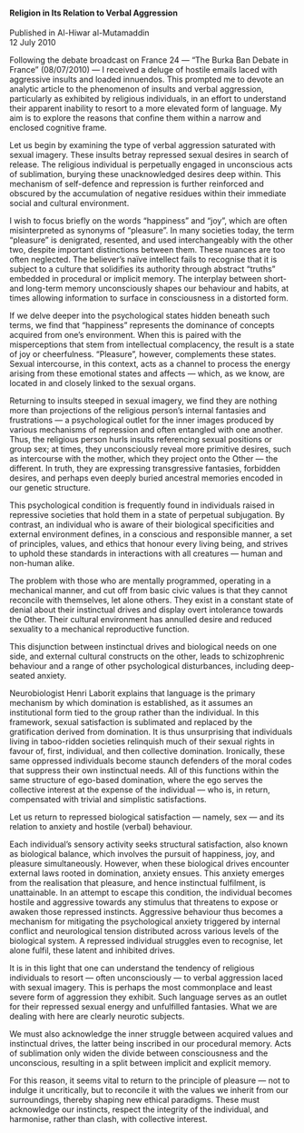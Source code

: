<h4>Religion in Its Relation to Verbal Aggression</h4>


Published in Al-Hiwar al-Mutamaddin
<br>
12 July 2010


Following the debate broadcast on France 24 — “The Burka Ban Debate in France” (08/07/2010) — I received a deluge of hostile emails laced with aggressive insults and loaded innuendos. This prompted me to devote an analytic article to the phenomenon of insults and verbal aggression, particularly as exhibited by religious individuals, in an effort to understand their apparent inability to resort to a more elevated form of language. My aim is to explore the reasons that confine them within a narrow and enclosed cognitive frame.

Let us begin by examining the type of verbal aggression saturated with sexual imagery. These insults betray repressed sexual desires in search of release. The religious individual is perpetually engaged in unconscious acts of sublimation, burying these unacknowledged desires deep within. This mechanism of self-defence and repression is further reinforced and obscured by the accumulation of negative residues within their immediate social and cultural environment.

I wish to focus briefly on the words “happiness” and “joy”, which are often misinterpreted as synonyms of “pleasure”. In many societies today, the term “pleasure” is denigrated, resented, and used interchangeably with the other two, despite important distinctions between them. These nuances are too often neglected. The believer’s naïve intellect fails to recognise that it is subject to a culture that solidifies its authority through abstract “truths” embedded in procedural or implicit memory. The interplay between short- and long-term memory unconsciously shapes our behaviour and habits, at times allowing information to surface in consciousness in a distorted form.

If we delve deeper into the psychological states hidden beneath such terms, we find that “happiness” represents the dominance of concepts acquired from one’s environment. When this is paired with the misperceptions that stem from intellectual complacency, the result is a state of joy or cheerfulness. “Pleasure”, however, complements these states. Sexual intercourse, in this context, acts as a channel to process the energy arising from these emotional states and affects — which, as we know, are located in and closely linked to the sexual organs.

Returning to insults steeped in sexual imagery, we find they are nothing more than projections of the religious person’s internal fantasies and frustrations — a psychological outlet for the inner images produced by various mechanisms of repression and often entangled with one another. Thus, the religious person hurls insults referencing sexual positions or group sex; at times, they unconsciously reveal more primitive desires, such as intercourse with the mother, which they project onto the Other — the different. In truth, they are expressing transgressive fantasies, forbidden desires, and perhaps even deeply buried ancestral memories encoded in our genetic structure.

This psychological condition is frequently found in individuals raised in repressive societies that hold them in a state of perpetual subjugation. By contrast, an individual who is aware of their biological specificities and external environment defines, in a conscious and responsible manner, a set of principles, values, and ethics that honour every living being, and strives to uphold these standards in interactions with all creatures — human and non-human alike.

The problem with those who are mentally programmed, operating in a mechanical manner, and cut off from basic civic values is that they cannot reconcile with themselves, let alone others. They exist in a constant state of denial about their instinctual drives and display overt intolerance towards the Other. Their cultural environment has annulled desire and reduced sexuality to a mechanical reproductive function.

This disjunction between instinctual drives and biological needs on one side, and external cultural constructs on the other, leads to schizophrenic behaviour and a range of other psychological disturbances, including deep-seated anxiety.

Neurobiologist Henri Laborit explains that language is the primary mechanism by which domination is established, as it assumes an institutional form tied to the group rather than the individual. In this framework, sexual satisfaction is sublimated and replaced by the gratification derived from domination. It is thus unsurprising that individuals living in taboo-ridden societies relinquish much of their sexual rights in favour of, first, individual, and then collective domination. Ironically, these same oppressed individuals become staunch defenders of the moral codes that suppress their own instinctual needs. All of this functions within the same structure of ego-based domination, where the ego serves the collective interest at the expense of the individual — who is, in return, compensated with trivial and simplistic satisfactions.

Let us return to repressed biological satisfaction — namely, sex — and its relation to anxiety and hostile (verbal) behaviour.

Each individual’s sensory activity seeks structural satisfaction, also known as biological balance, which involves the pursuit of happiness, joy, and pleasure simultaneously. However, when these biological drives encounter external laws rooted in domination, anxiety ensues. This anxiety emerges from the realisation that pleasure, and hence instinctual fulfilment, is unattainable. In an attempt to escape this condition, the individual becomes hostile and aggressive towards any stimulus that threatens to expose or awaken those repressed instincts. Aggressive behaviour thus becomes a mechanism for mitigating the psychological anxiety triggered by internal conflict and neurological tension distributed across various levels of the biological system. A repressed individual struggles even to recognise, let alone fulfil, these latent and inhibited drives.

It is in this light that one can understand the tendency of religious individuals to resort — often unconsciously — to verbal aggression laced with sexual imagery. This is perhaps the most commonplace and least severe form of aggression they exhibit. Such language serves as an outlet for their repressed sexual energy and unfulfilled fantasies. What we are dealing with here are clearly neurotic subjects.

We must also acknowledge the inner struggle between acquired values and instinctual drives, the latter being inscribed in our procedural memory. Acts of sublimation only widen the divide between consciousness and the unconscious, resulting in a split between implicit and explicit memory.

For this reason, it seems vital to return to the principle of pleasure — not to indulge it uncritically, but to reconcile it with the values we inherit from our surroundings, thereby shaping new ethical paradigms. These must acknowledge our instincts, respect the integrity of the individual, and harmonise, rather than clash, with collective interest.
